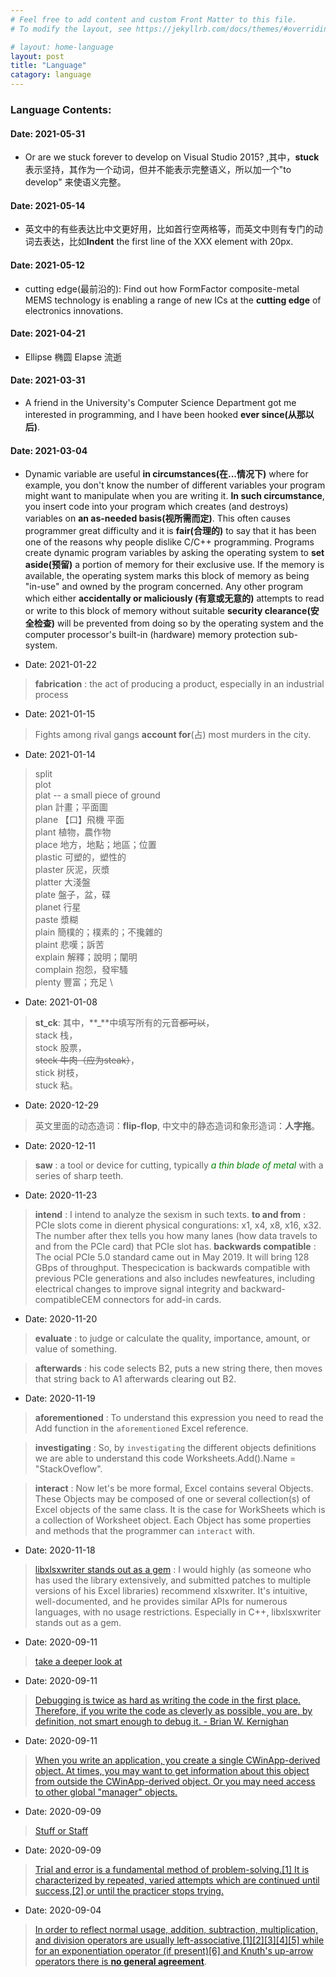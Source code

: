 ```yaml
---
# Feel free to add content and custom Front Matter to this file.
# To modify the layout, see https://jekyllrb.com/docs/themes/#overriding-theme-defaults

# layout: home-language
layout: post
title: "Language"
catagory: language
---
```


### Language Contents:

#### Date: 2021-05-31

* Or are we stuck forever to develop on Visual Studio 2015? ,其中，**stuck** 表示坚持，其作为一个动词，但并不能表示完整语义，所以加一个"to develop" 来使语义完整。

#### Date: 2021-05-14

* 英文中的有些表达比中文更好用，比如首行空两格等，而英文中则有专门的动词去表达，比如**Indent** the first line of the XXX element with 20px.

#### Date: 2021-05-12

* cutting edge(最前沿的): Find out how FormFactor composite-metal MEMS technology is enabling a range of new ICs at the **cutting edge** of electronics innovations.

#### Date: 2021-04-21

* Ellipse 椭圆 Elapse 流逝

#### Date: 2021-03-31

* A friend in the University's Computer Science Department got me interested in programming, and I have been hooked **ever since(从那以后)**.

#### Date: 2021-03-04

* Dynamic variable are useful **in circumstances(在...情况下)** where for example, you don't know the number of different variables your program might want to manipulate when you are writing it.  **In such circumstance**, you insert code into your program which creates (and destroys) variables on **an as-needed basis(视所需而定)**.  This often causes programmer great difficulty and it is **fair(合理的)** to say that it has been one of the reasons why people dislike C/C++ programming.  Programs create dynamic program variables by asking the operating system to **set aside(预留)** a portion of memory for their exclusive use. If the memory is available, the operating system marks this block of memory as being "in-use" and owned by the program concerned. Any other program which either **accidentally or maliciously (有意或无意的)** attempts to read or write to this block of memory without suitable **security clearance(安全检查)** will be prevented from doing so by the operating system and the computer processor's built-in (hardware) memory protection sub-system. 

* Date: 2021-01-22

> **fabrication** : the act of producing a product, especially in an industrial process

* Date: 2021-01-15

> Fights among rival gangs **account for**(占) most murders in the city.

* Date: 2021-01-14
> split \
> plot  \
> plat -- a small piece of ground \
> plan      計畫；平面圖 \
> plane  【口】飛機   平面 \
> plant     植物，農作物 \
> place     地方，地點；地區；位置 \
> plastic   可塑的，塑性的 \
> plaster   灰泥，灰漿 \
> platter    大淺盤 \
> plate       盤子，盆，碟 \
> planet    行星 \
> paste      漿糊 \
> plain      簡樸的；樸素的；不攙雜的 \
> plaint     悲嘆；訴苦 \
> explain  解釋；說明；闡明 \
> complain  抱怨，發牢騷 \
> plenty    豐富；充足 \

* Date: 2021-01-08

> **st_ck**: 其中，**_**中填写所有的元音~~都可以~~，\
> stack 栈，\
> stock 股票，\
>  ~~steck 牛肉（应为steak）~~， \
> stick 树枝，\
> stuck 粘。

* Date: 2020-12-29

> 英文里面的动态造词：**flip-flop**, 中文中的静态造词和象形造词：**人字拖**。

* Date: 2020-12-11

> **saw** : a tool or device for cutting, typically <span style="color:green">*a thin blade of metal*</span> with a series of sharp teeth.

* Date: 2020-11-23

> **intend** : I intend to analyze the sexism in such texts.
> **to and from** : PCIe slots come in dierent physical congurations: x1, x4, x8, x16, x32. The number after thex tells you how many lanes (how data travels to and from the PCIe card) that PCIe slot has.
> **backwards compatible** : The ocial PCIe 5.0 standard came out in May 2019. It will bring 128 GBps of throughput. Thespecication is backwards compatible with previous PCIe generations and also includes newfeatures, including electrical changes to improve signal integrity and backward-compatibleCEM connectors for add-in cards. 

* Date: 2020-11-20

> **evaluate** : to judge or calculate the quality, importance, amount, or value of something.

> **afterwards** : his code selects B2, puts a new string there, then moves that string back to A1 afterwards clearing out B2.

* Date: 2020-11-19

> **aforementioned** : To understand this expression you need to read the Add function in the `aforementioned` Excel reference. 

> **investigating** : So, by `investigating` the different objects definitions we are able to understand this code Worksheets.Add().Name = "StackOveflow".

> **interact** : Now let's be more formal, Excel contains several Objects. These Objects may be composed of one or several collection(s) of Excel objects of the same class. It is the case for WorkSheets which is a collection of Worksheet object. Each Object has some properties and methods that the programmer can `interact` with.


* Date: 2020-11-18

> [libxlsxwriter stands out as a gem](https://stackoverflow.com/questions/44980928/how-to-interface-c-and-excel-output-from-c-program-to-an-excel-spreadsheet) : I would highly (as someone who has used the library extensively, and submitted patches to multiple versions of his Excel libraries) recommend xlsxwriter. It's intuitive, well-documented, and he provides similar APIs for numerous languages, with no usage restrictions. Especially in C++, libxlsxwriter stands out as a gem.

* Date: 2020-09-11

> [take a deeper look at](https://eow.alc.co.jp/search?q=take+a+deeper+look+at)

* Date: 2020-09-11

> [Debugging is twice as hard as writing the code in the first place.
Therefore, if you write the code as cleverly as possible, you are, by
definition, not smart enough to debug it. - Brian W. Kernighan](https://forums.codeguru.com/showthread.php?460708-RESOLVED-PCONTEXT-undefined)

* Date: 2020-09-11
  
> [When you write an application, you create a single CWinApp-derived object. At times, you may want to get information about this object from outside the CWinApp-derived object. Or you may need access to other global "manager" objects.](https://docs.microsoft.com/en-us/cpp/mfc/reference/application-information-and-management?view=vs-2019)

* Date: 2020-09-09

> [Stuff or Staff](https://wikidiff.com/stuff/staff)

* Date: 2020-09-09

> [Trial and error is a fundamental method of problem-solving.[1] It is characterized by repeated, varied attempts which are continued until success,[2] or until the practicer stops trying.](https://en.wikipedia.org/wiki/Trial_and_error)

* Date: 2020-09-04
  
> [In order to reflect normal usage, addition, subtraction, multiplication, and division operators are usually left-associative,[1][2][3][4][5] while for an exponentiation operator (if present)[6] and Knuth's up-arrow operators there is **no general agreement**](https://en.wikipedia.org/wiki/Operator_associativity).
